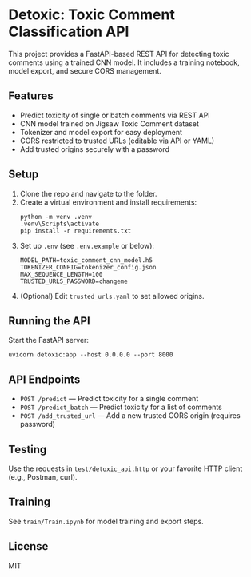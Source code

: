# Detoxic: Toxic Comment Classification API

This project provides a FastAPI-based REST API for detecting toxic comments using a trained CNN model. It includes a training notebook, model export, and secure CORS management.

## Features
- Predict toxicity of single or batch comments via REST API
- CNN model trained on Jigsaw Toxic Comment dataset
- Tokenizer and model export for easy deployment
- CORS restricted to trusted URLs (editable via API or YAML)
- Add trusted origins securely with a password

## Setup
1. Clone the repo and navigate to the folder.
2. Create a virtual environment and install requirements:
   ```
   python -m venv .venv
   .venv\Scripts\activate
   pip install -r requirements.txt
   ```
3. Set up `.env` (see `.env.example` or below):
   ```
   MODEL_PATH=toxic_comment_cnn_model.h5
   TOKENIZER_CONFIG=tokenizer_config.json
   MAX_SEQUENCE_LENGTH=100
   TRUSTED_URLS_PASSWORD=changeme
   ```
4. (Optional) Edit `trusted_urls.yaml` to set allowed origins.

## Running the API
Start the FastAPI server:
```
uvicorn detoxic:app --host 0.0.0.0 --port 8000
```

## API Endpoints
- `POST /predict` — Predict toxicity for a single comment
- `POST /predict_batch` — Predict toxicity for a list of comments
- `POST /add_trusted_url` — Add a new trusted CORS origin (requires password)

## Testing
Use the requests in `test/detoxic_api.http` or your favorite HTTP client (e.g., Postman, curl).

## Training
See `train/Train.ipynb` for model training and export steps.

## License
MIT
